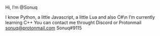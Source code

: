 Hi, I’m @Sonuq

I know Python, a little Javascript, a little Lua and also C#\n
I’m currently learning C++ 
You can contact me throught Discord or Protonmail
sonuq@protonmail.com
Sonuq#9115   

<!---
Sonuq/Sonuq is a ✨ special ✨ repository because its `README.md` (this file) appears on your GitHub profile.
You can click the Preview link to take a look at your changes.
--->
